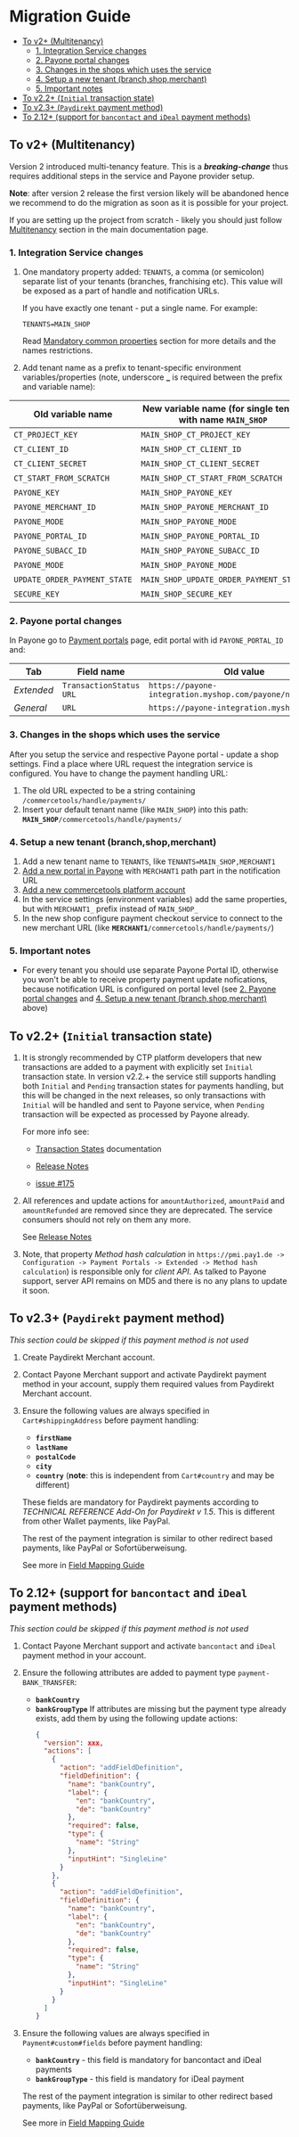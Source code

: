 # Migration Guide

<!-- START doctoc generated TOC please keep comment here to allow auto update -->
<!-- DON'T EDIT THIS SECTION, INSTEAD RE-RUN doctoc TO UPDATE -->


- [To v2+ (Multitenancy)](#to-v2-multitenancy)
  - [1. Integration Service changes](#1-integration-service-changes)
  - [2. Payone portal changes](#2-payone-portal-changes)
  - [3. Changes in the shops which uses the service](#3-changes-in-the-shops-which-uses-the-service)
  - [4. Setup a new tenant (branch,shop,merchant)](#4-setup-a-new-tenant-branchshopmerchant)
  - [5. Important notes](#5-important-notes)
- [To v2.2+ (`Initial` transaction state)](#to-v22-initial-transaction-state)
- [To v2.3+ (`Paydirekt` payment method)](#to-v23-paydirekt-payment-method)
- [To 2.12+ (support for `bancontact` and `iDeal` payment methods)](#to-212-support-for-bancontact-and-ideal-payment-methods)

<!-- END doctoc generated TOC please keep comment here to allow auto update -->

## To v2+ (Multitenancy)

Version 2 introduced multi-tenancy feature. This is a ***breaking-change*** thus requires additional steps in the 
service and Payone provider setup.

**Note**: after version 2 release the first version likely will be abandoned hence we recommend to do the migration as 
soon as it is possible for your project.

If you are setting up the project from scratch - likely you should just follow [Multitenancy](/README.md#multitenancy) 
section in the main documentation page.

### 1. Integration Service changes

1. One mandatory property added: `TENANTS`, a comma (or semicolon) separate list of your tenants (branches, franchising etc).
This value will be exposed as a part of handle and notification URLs. 

    If you have exactly one tenant - put a single name. For example:
    ```
    TENANTS=MAIN_SHOP
    ```
    
    Read [Mandatory common properties](/README.md#mandatory-common-properties) section for more details 
    and the names restrictions.

1. Add tenant name as a prefix to tenant-specific environment variables/properties 
(note, underscore **_** is required between the prefix and variable name):

Old variable name               | New variable name (for single tenant with name `MAIN_SHOP` | Mandatory
--------------------------------|------------------------------------------------------------| ---------
`CT_PROJECT_KEY`                | `MAIN_SHOP_CT_PROJECT_KEY`                                 | **Yes**
`CT_CLIENT_ID`                  | `MAIN_SHOP_CT_CLIENT_ID`                                   | **Yes**
`CT_CLIENT_SECRET`              | `MAIN_SHOP_CT_CLIENT_SECRET`                               | **Yes**
`CT_START_FROM_SCRATCH`         | `MAIN_SHOP_CT_START_FROM_SCRATCH`                          | No
`PAYONE_KEY`                    | `MAIN_SHOP_PAYONE_KEY`                                     | **Yes**
`PAYONE_MERCHANT_ID`            | `MAIN_SHOP_PAYONE_MERCHANT_ID`                             | **Yes**
`PAYONE_MODE`                   | `MAIN_SHOP_PAYONE_MODE`                                    | **Yes**
`PAYONE_PORTAL_ID`              | `MAIN_SHOP_PAYONE_PORTAL_ID`                               | **Yes**
`PAYONE_SUBACC_ID`              | `MAIN_SHOP_PAYONE_SUBACC_ID`                               | **Yes**
`PAYONE_MODE`                   | `MAIN_SHOP_PAYONE_MODE`                                    | No
`UPDATE_ORDER_PAYMENT_STATE`    | `MAIN_SHOP_UPDATE_ORDER_PAYMENT_STATE`                     | No
`SECURE_KEY`                    | `MAIN_SHOP_SECURE_KEY`                                     | No



### 2. Payone portal changes

In Payone go to [Payment portals](https://pmi.pay1.de/merchants/?navi=portal&list=1) page, edit portal with id 
`PAYONE_PORTAL_ID` and:

Tab        | Field name              | Old value                                                   | New value | Comment
-----------|-------------------------|-------------------------------------------------------------|-----------------------------------------------------------------------------------------|---------
_Extended_ | `TransactionStatus URL` | `https://payone-integration.myshop.com/payone/notification` | <code>https://payone-integration.myshop.com/<b>MAIN_SHOP</b>/payone/notification</code> | **Mandatory**
_General_  | `URL`                   | `https://payone-integration.myshop.com`                     | <code>https://payone-integration.myshop.com/<b>MAIN_SHOP</b>                            | Optional

### 3. Changes in the shops which uses the service

After you setup the service and respective Payone portal - update a shop settings. 
Find a place where URL request the integration service is configured. 
You have to change the payment handling URL:
  1. The old URL expected to be a string containing `/commercetools/handle/payments/`
  1. Insert your default tenant name (like `MAIN_SHOP`) into this path: <code>**MAIN_SHOP**/commercetools/handle/payments/</code>

### 4. Setup a new tenant (branch,shop,merchant)

  1. Add a new tenant name to `TENANTS`, like `TENANTS=MAIN_SHOP,MERCHANT1`
  1. [Add a new portal in Payone](https://pmi.pay1.de/merchants/?navi=portal) with `MERCHANT1` path part in the notification URL
  1. [Add a new commercetools platform account](https://admin.commercetools.com/) 
  1. In the service settings (environment variables) add the same properties, but with `MERCHANT1_` prefix instead of `MAIN_SHOP_`
  1. In the new shop configure payment checkout service to connect to the new merchant URL 
    (like <code>**MERCHANT1**/commercetools/handle/payments/</code>)
    
### 5. Important notes
  - For every tenant you should use separate Payone Portal ID,
  otherwise you won't be able to receive property payment update nofications,
  because notification URL is configured on portal level
  (see [2. Payone portal changes](#2-payone-portal-changes) and 
  [4. Setup a new tenant (branch,shop,merchant)](#4-setup-a-new-tenant-branchshopmerchant) above)


## To v2.2+ (`Initial` transaction state)

  1. It is strongly recommended by CTP platform developers that new transactions are added to a payment with explicitly
  set `Initial` transaction state. In version v2.2.+ the service still supports handling both `Initial` and `Pending` 
  transaction states for payments handling, but this will be changed in the next releases, 
  so only transactions with `Initial` will be handled and sent to Payone service, when `Pending` transaction will be 
  expected as processed by Payone already. 
  
      For more info see:
      
      - [Transaction States](https://dev.commercetools.com/http-api-projects-payments.html#transactionstate) documentation
    
      - [Release Notes](http://dev.commercetools.com/release-notes.html#release-notes---commercetools-platform---version-release-29-september-2017)

      - [issue #175](https://github.com/commercetools/commercetools-payone-integration/pull/175)
  
  1. All references and update actions for `amountAuthorized`, `amountPaid` and `amountRefunded` are removed 
  since they are deprecated. The service consumers should not rely on them any more.  
  
      See [Release Notes](http://dev.commercetools.com/release-notes.html#release-notes---commercetools-platform---version-release-29-september-2017)

  1. Note, that property _Method hash calculation_ in 
  `https://pmi.pay1.de -> Configuration -> Payment Portals -> Extended -> Method hash calculation`) 
  is responsible only for _client API_. As talked to Payone support, server API remains on MD5 and 
  there is no any plans to update it soon.
  
## To v2.3+ (`Paydirekt` payment method)
  
  _This section could be skipped if this payment method is not used_
  
  1. Create Paydirekt Merchant account.
  1. Contact Payone Merchant support and activate Paydirekt payment method in your account, 
  supply them required values from Paydirekt Merchant account.
  1. Ensure the following values are always specified in `Cart#shippingAddress` before payment handling:
     * **`firstName`**
     * **`lastName`**
     * **`postalCode`**
     * **`city`**
     * **`country`** (**note**: this is independent from `Cart#country` and may be different)
     
     These fields are mandatory for Paydirekt payments according to  _TECHNICAL REFERENCE Add-On for Paydirekt v 1.5_.
     This is different from other Wallet payments, like PayPal.
     
     The rest of the payment integration is similar to other redirect based payments, like PayPal or Sofortüberweisung.
     
     See more in [Field Mapping Guide](/docs/Field-Mapping.md)

## To 2.12+ (support for `bancontact` and `iDeal` payment methods)
  
  _This section could be skipped if this payment method is not used_
  
  1. Contact Payone Merchant support and activate `bancontact` and `iDeal` payment method in your account.
  1. Ensure the following attributes are added to payment type `payment-BANK_TRANSFER`:
     * **`bankCountry`**
     * **`bankGroupType`**
     If attributes are missing but the payment type already exists, add them by using the following update actions:
        ```json
        {
          "version": xxx,
          "actions": [
            {
              "action": "addFieldDefinition",
              "fieldDefinition": {
                "name": "bankCountry",
                "label": {
                  "en": "bankCountry",
                  "de": "bankCountry"
                },
                "required": false,
                "type": {
                  "name": "String"
                },
                "inputHint": "SingleLine"
              }
            },
            {
              "action": "addFieldDefinition",
              "fieldDefinition": {
                "name": "bankCountry",
                "label": {
                  "en": "bankCountry",
                  "de": "bankCountry"
                },
                "required": false,
                "type": {
                  "name": "String"
                },
                "inputHint": "SingleLine"
              }
            }
          ]
        }
        ```   
  1. Ensure the following values are always specified in `Payment#custom#fields` before payment handling:
     * **`bankCountry`** - this field is mandatory for bancontact and iDeal payments
     * **`bankGroupType`** - this field is mandatory for iDeal payment
     
     The rest of the payment integration is similar to other redirect based payments, like PayPal or Sofortüberweisung.
     
     See more in [Field Mapping Guide](/docs/Field-Mapping.md)
